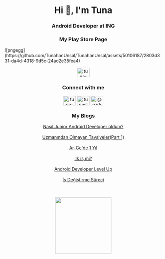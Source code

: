 <h1 align="center">Hi 👋, I'm Tuna</h1>
<h3 align="center">Android Developer at ING</h3>

<h3 align="center">My Play Store Page</h3>
![pngegg](https://github.com/TunahanUnsal/TunahanUnsal/assets/50106187/2803d331-da4d-4318-9d5c-24ad2e35fea4)

<p align="center">
<a href="https://play.google.com/store/apps/dev?id=8538488561363184650" target="blank"><img align="center" src="https://github.com/TunahanUnsal/TunahanUnsal/assets/50106187/2803d331-da4d-4318-9d5c-24ad2e35fea4" alt="tuna-ünsal-183679167" height="30" width="40" /></a></p>


<h3 align="center">Connect with me</h3>


<p align="center">
<a href="https://linkedin.com/in/tuna-ünsal-183679167" target="blank"><img align="center" src="https://raw.githubusercontent.com/rahuldkjain/github-profile-readme-generator/master/src/images/icons/Social/linked-in-alt.svg" alt="tuna-ünsal-183679167" height="30" width="40" /></a>
<a href="https://instagram.com/tunnsl" target="blank"><img align="center" src="https://raw.githubusercontent.com/rahuldkjain/github-profile-readme-generator/master/src/images/icons/Social/instagram.svg" alt="tunnsl" height="30" width="40" /></a>
<a href="https://medium.com/@ezdream" target="blank"><img align="center" src="https://raw.githubusercontent.com/rahuldkjain/github-profile-readme-generator/master/src/images/icons/Social/medium.svg" alt="@ezdream" height="30" width="40" /></a>
</p>





<h3 align="center">My Blogs</h3>

<div align="center">
   <a align="center" href="https://ezdream.medium.com/nas%C4%B1l-junior-android-developer-oldum-45d0e8f44bb7">Nasıl Junior Android Developer oldum?</a>
    <br></br>
    <a align="center" href="https://ezdream.medium.com/uzman%C4%B1ndan-olmayan-tavsiyeler-part-1-29f9813d8e6a">Uzmanından Olmayan Tavsiyeler(Part 1)</a>
    <br></br>
    <a align="center" href="https://ezdream.medium.com/ar-ge-de-1-y%C4%B1l-3a654b31c1b6">Ar-Ge'de 1 Yıl</a>
    <br></br>
    <a align="center" href="https://ezdream.medium.com/i%CC%87lk-i%C5%9F-mi-cb5aaf40f3cd">İlk iş mi?</a>
    <br></br>
    <a align="center" href="https://medium.com/@ezdream/android-developer-level-up-fc0b7049156b">Android Developer Level Up</a>
    <br></br>
    <a align="center" href="https://medium.com/@ezdream/i%CC%87%C5%9F-de%C4%9Fi%C5%9Ftirme-s%C3%BCreci-3165fd4f8f04">İş Değiştirme Süreci</a>
</div>
<br></br>
<p align = "center">
    <img src='https://user-images.githubusercontent.com/50106187/174623373-f58465ed-d019-4d79-912c-24155954dbb6.gif' height='180'>
</div>
